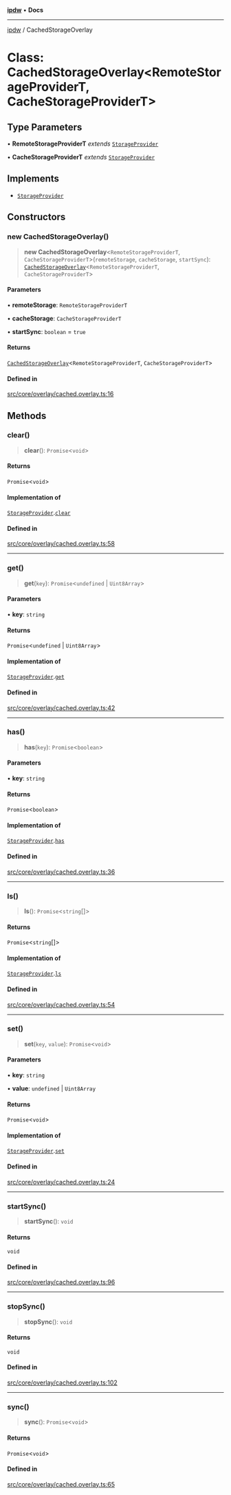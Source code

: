 [**ipdw**](../README.md) • **Docs**

***

[ipdw](../globals.md) / CachedStorageOverlay

# Class: CachedStorageOverlay\<RemoteStorageProviderT, CacheStorageProviderT\>

## Type Parameters

• **RemoteStorageProviderT** *extends* [`StorageProvider`](../interfaces/StorageProvider.md)

• **CacheStorageProviderT** *extends* [`StorageProvider`](../interfaces/StorageProvider.md)

## Implements

- [`StorageProvider`](../interfaces/StorageProvider.md)

## Constructors

### new CachedStorageOverlay()

> **new CachedStorageOverlay**\<`RemoteStorageProviderT`, `CacheStorageProviderT`\>(`remoteStorage`, `cacheStorage`, `startSync`): [`CachedStorageOverlay`](CachedStorageOverlay.md)\<`RemoteStorageProviderT`, `CacheStorageProviderT`\>

#### Parameters

• **remoteStorage**: `RemoteStorageProviderT`

• **cacheStorage**: `CacheStorageProviderT`

• **startSync**: `boolean` = `true`

#### Returns

[`CachedStorageOverlay`](CachedStorageOverlay.md)\<`RemoteStorageProviderT`, `CacheStorageProviderT`\>

#### Defined in

[src/core/overlay/cached.overlay.ts:16](https://github.com/humandataincome/ipdw/blob/cffd44f47ee394d38eaa57c50e77342565775d5e/src/core/overlay/cached.overlay.ts#L16)

## Methods

### clear()

> **clear**(): `Promise`\<`void`\>

#### Returns

`Promise`\<`void`\>

#### Implementation of

[`StorageProvider`](../interfaces/StorageProvider.md).[`clear`](../interfaces/StorageProvider.md#clear)

#### Defined in

[src/core/overlay/cached.overlay.ts:58](https://github.com/humandataincome/ipdw/blob/cffd44f47ee394d38eaa57c50e77342565775d5e/src/core/overlay/cached.overlay.ts#L58)

***

### get()

> **get**(`key`): `Promise`\<`undefined` \| `Uint8Array`\>

#### Parameters

• **key**: `string`

#### Returns

`Promise`\<`undefined` \| `Uint8Array`\>

#### Implementation of

[`StorageProvider`](../interfaces/StorageProvider.md).[`get`](../interfaces/StorageProvider.md#get)

#### Defined in

[src/core/overlay/cached.overlay.ts:42](https://github.com/humandataincome/ipdw/blob/cffd44f47ee394d38eaa57c50e77342565775d5e/src/core/overlay/cached.overlay.ts#L42)

***

### has()

> **has**(`key`): `Promise`\<`boolean`\>

#### Parameters

• **key**: `string`

#### Returns

`Promise`\<`boolean`\>

#### Implementation of

[`StorageProvider`](../interfaces/StorageProvider.md).[`has`](../interfaces/StorageProvider.md#has)

#### Defined in

[src/core/overlay/cached.overlay.ts:36](https://github.com/humandataincome/ipdw/blob/cffd44f47ee394d38eaa57c50e77342565775d5e/src/core/overlay/cached.overlay.ts#L36)

***

### ls()

> **ls**(): `Promise`\<`string`[]\>

#### Returns

`Promise`\<`string`[]\>

#### Implementation of

[`StorageProvider`](../interfaces/StorageProvider.md).[`ls`](../interfaces/StorageProvider.md#ls)

#### Defined in

[src/core/overlay/cached.overlay.ts:54](https://github.com/humandataincome/ipdw/blob/cffd44f47ee394d38eaa57c50e77342565775d5e/src/core/overlay/cached.overlay.ts#L54)

***

### set()

> **set**(`key`, `value`): `Promise`\<`void`\>

#### Parameters

• **key**: `string`

• **value**: `undefined` \| `Uint8Array`

#### Returns

`Promise`\<`void`\>

#### Implementation of

[`StorageProvider`](../interfaces/StorageProvider.md).[`set`](../interfaces/StorageProvider.md#set)

#### Defined in

[src/core/overlay/cached.overlay.ts:24](https://github.com/humandataincome/ipdw/blob/cffd44f47ee394d38eaa57c50e77342565775d5e/src/core/overlay/cached.overlay.ts#L24)

***

### startSync()

> **startSync**(): `void`

#### Returns

`void`

#### Defined in

[src/core/overlay/cached.overlay.ts:96](https://github.com/humandataincome/ipdw/blob/cffd44f47ee394d38eaa57c50e77342565775d5e/src/core/overlay/cached.overlay.ts#L96)

***

### stopSync()

> **stopSync**(): `void`

#### Returns

`void`

#### Defined in

[src/core/overlay/cached.overlay.ts:102](https://github.com/humandataincome/ipdw/blob/cffd44f47ee394d38eaa57c50e77342565775d5e/src/core/overlay/cached.overlay.ts#L102)

***

### sync()

> **sync**(): `Promise`\<`void`\>

#### Returns

`Promise`\<`void`\>

#### Defined in

[src/core/overlay/cached.overlay.ts:65](https://github.com/humandataincome/ipdw/blob/cffd44f47ee394d38eaa57c50e77342565775d5e/src/core/overlay/cached.overlay.ts#L65)
